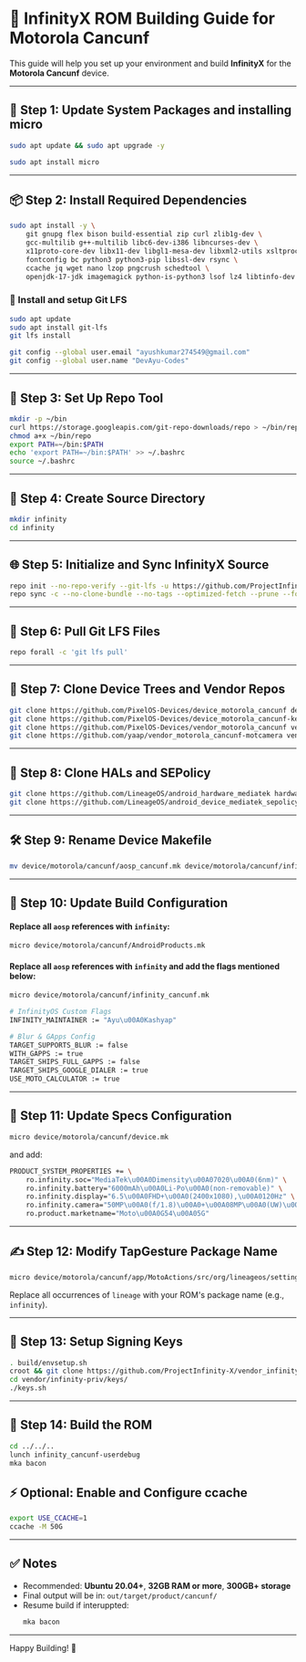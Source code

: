 
# 📱 InfinityX ROM Building Guide for Motorola Cancunf

This guide will help you set up your environment and build **InfinityX** for the **Motorola Cancunf** device.

---

## 🧩 Step 1: Update System Packages and installing micro

```bash
sudo apt update && sudo apt upgrade -y
```
```bash
sudo apt install micro
```

---

## 📦 Step 2: Install Required Dependencies

```bash
sudo apt install -y \
    git gnupg flex bison build-essential zip curl zlib1g-dev \
    gcc-multilib g++-multilib libc6-dev-i386 libncurses-dev \
    x11proto-core-dev libx11-dev libgl1-mesa-dev libxml2-utils xsltproc unzip \
    fontconfig bc python3 python3-pip libssl-dev rsync \
    ccache jq wget nano lzop pngcrush schedtool \
    openjdk-17-jdk imagemagick python-is-python3 lsof lz4 libtinfo-dev
```

### 🔄 Install and setup Git LFS

```bash
sudo apt update
sudo apt install git-lfs
git lfs install
```

```bash
git config --global user.email "ayushkumar274549@gmail.com"
git config --global user.name "DevAyu-Codes"
```

---

## 🧰 Step 3: Set Up Repo Tool

```bash
mkdir -p ~/bin
curl https://storage.googleapis.com/git-repo-downloads/repo > ~/bin/repo
chmod a+x ~/bin/repo
export PATH=~/bin:$PATH
echo 'export PATH=~/bin:$PATH' >> ~/.bashrc
source ~/.bashrc
```

---

## 📁 Step 4: Create Source Directory

```bash
mkdir infinity
cd infinity
```

---

## 🌐 Step 5: Initialize and Sync InfinityX Source

```bash
repo init --no-repo-verify --git-lfs -u https://github.com/ProjectInfinity-X/manifest -b 15 -g default,-mips,-darwin,-notdefault
repo sync -c --no-clone-bundle --no-tags --optimized-fetch --prune --force-sync -j$(nproc --all)
```

---

## 🔄 Step 6: Pull Git LFS Files

```bash
repo forall -c 'git lfs pull'
```

---

## 📱 Step 7: Clone Device Trees and Vendor Repos

```bash
git clone https://github.com/PixelOS-Devices/device_motorola_cancunf device/motorola/cancunf
git clone https://github.com/PixelOS-Devices/device_motorola_cancunf-kernel device/motorola/cancunf-kernel
git clone https://github.com/PixelOS-Devices/vendor_motorola_cancunf vendor/motorola/cancunf
git clone https://github.com/yaap/vendor_motorola_cancunf-motcamera vendor/motorola/cancunf-motcamera
```

---

## 🧱 Step 8: Clone HALs and SEPolicy

```bash
git clone https://github.com/LineageOS/android_hardware_mediatek hardware/mediatek
git clone https://github.com/LineageOS/android_device_mediatek_sepolicy_vndr device/mediatek/sepolicy_vndr
```

---

## 🛠️ Step 9: Rename Device Makefile

```bash
mv device/motorola/cancunf/aosp_cancunf.mk device/motorola/cancunf/infinity_cancunf.mk
```

---

## 🧾 Step 10: Update Build Configuration

#### Replace all `aosp` references with `infinity`:
```bash
micro device/motorola/cancunf/AndroidProducts.mk
```

#### Replace all `aosp` references with `infinity` and add the flags mentioned below:
```bash
micro device/motorola/cancunf/infinity_cancunf.mk
```
```bash
# InfinityOS Custom Flags
INFINITY_MAINTAINER := "Ayu\u00A0Kashyap"

# Blur & GApps Config
TARGET_SUPPORTS_BLUR := false
WITH_GAPPS := true
TARGET_SHIPS_FULL_GAPPS := false
TARGET_SHIPS_GOOGLE_DIALER := true
USE_MOTO_CALCULATOR := true
```

---

## 🧾 Step 11: Update Specs Configuration

```bash
micro device/motorola/cancunf/device.mk
```
and add:
```bash
PRODUCT_SYSTEM_PROPERTIES += \
    ro.infinity.soc="MediaTek\u00A0Dimensity\u00A07020\u00A0(6nm)" \
    ro.infinity.battery="6000mAh\u00A0Li-Po\u00A0(non-removable)" \
    ro.infinity.display="6.5\u00A0FHD+\u00A0(2400x1080),\u00A0120Hz" \
    ro.infinity.camera="50MP\u00A0(f/1.8)\u00A0+\u00A08MP\u00A0(UW)\u00A0+\u00A016MP" \
    ro.product.marketname="Moto\u00A0G54\u00A05G"
```

---

## ✍️ Step 12: Modify TapGesture Package Name

```bash
micro device/motorola/cancunf/app/MotoActions/src/org/lineageos/settings/device/actions/TapGestureSettings.java
```

Replace all occurrences of `lineage` with your ROM's package name (e.g., `infinity`).

---

## 🔑 Step 13: Setup Signing Keys

```bash
. build/envsetup.sh
croot && git clone https://github.com/ProjectInfinity-X/vendor_infinity-priv_keys-template vendor/infinity-priv/keys
cd vendor/infinity-priv/keys/
./keys.sh
```

---

## 🚀 Step 14: Build the ROM

```bash
cd ../../..
lunch infinity_cancunf-userdebug
mka bacon
```

## ⚡ Optional: Enable and Configure ccache

```bash
export USE_CCACHE=1
ccache -M 50G
```

---

## ✅ Notes

- Recommended: **Ubuntu 20.04+**, **32GB RAM or more**, **300GB+ storage**
- Final output will be in: `out/target/product/cancunf/`
- Resume build if interuppted:
  ```bash
  mka bacon
  ```

---

Happy Building! 🚀

